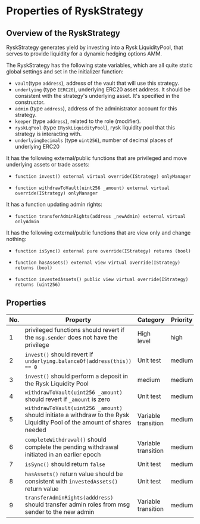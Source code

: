 # Properties of RyskStrategy

## Overview of the RyskStrategy

RyskStrategy generates yield by investing into a Rysk LiquidityPool, that serves to provide liquidity for a dynamic hedging options AMM.

The RyskStrategy has the following state variables, which are all quite static global settings and set in the initializer function:
*    `vault`(type `address`), address of the vault that will use this strategy.
*    `underlying` (type `IERC20`), underlying ERC20 asset address. It should be consistent with the strategy's underlying asset. It's specified in the constructor.
*    `admin` (type `address`), address of the administrator account for this strategy.
*    `keeper` (type `address`), related to the role (modifier).
*    `ryskLqPool` (type `IRyskLiquidityPool`), rysk liquidity pool that this strategy is interacting with.
*    `underlyingDecimals` (type `uint256`), number of decimal places of underlying ERC20

It has the following external/public functions that are privileged and move underlying assets or trade assets:
*     function invest() external virtual override(IStrategy) onlyManager
*     function withdrawToVault(uint256 _amount) external virtual override(IStrategy) onlyManager

It has a function updating admin rights:
*     function transferAdminRights(address _newAdmin) external virtual onlyAdmin

It has the following external/public functions that are view only and change nothing:
*     function isSync() external pure override(IStrategy) returns (bool)
*     function hasAssets() external view virtual override(IStrategy) returns (bool)
*     function investedAssets() public view virtual override(IStrategy) returns (uint256)

## Properties

| No. | Property  | Category | Priority | Specified | Verified | Report |
| ---- | --------  | -------- | -------- | -------- | -------- | -------- |
|   1   | privileged functions should revert if the `msg.sender` does not have the privilege | High level  | high | Y | Y | [Link](https://prover.certora.com/output/52311/a2dd3b6db3c5838bebc3?anonymousKey=ee4c691a11e1a2dbef672accd3006bff3f2df8a3) |
|   2   | `invest()` should revert if `underlying.balanceOf(address(this)) == 0` | Unit test  | medium | Y | Y | [Link](https://prover.certora.com/output/52311/12c428c31cfa583a412e?anonymousKey=65e17c4d25f3a31ff96e646ae507bf1a79153fde) |
|   3   | `invest()` should perform a deposit in the Rysk Liquidity Pool | medium  | medium | Y | Y | [Link](https://prover.certora.com/output/52311/d363fce80b1d17647eaa?anonymousKey=d767938b5d4fa30e7369b5101cdee6bf87509fa6) |
|   4   | `withdrawToVault(uint256 _amount)` should revert if `_amount` is zero | Unit test  | medium | Y | Y | [Link](https://prover.certora.com/output/52311/df662363dd3c093b5d0b?anonymousKey=d20958a42db7ed06745492cc562a763236abdc26) |
|   5   | `withdrawToVault(uint256 _amount)` should initiate a withdraw to the Rysk Liquidity Pool of the amount of shares needed | Variable transition  | medium | Y | Y | [Link](https://prover.certora.com/output/52311/7704625c76cbd1edbd0a?anonymousKey=08986a407e74fec25cc2462747f6ba47e12b8b34) |
|   6   | `completeWithdrawal()` should complete the pending withdrawal initiated in an earlier epoch | Variable transition  | medium | Y | Y | [Link] (https://prover.certora.com/output/52311/9a9f973d745dfb437235?anonymousKey=7b89d19576f225afb00999621285b4d90bf62541) |
|   7   | `isSync()` should return `false` | Unit test  | medium | Y | Y | [Link](https://prover.certora.com/output/52311/b1aabff3f4ee53f8a731?anonymousKey=32d441fb5d750f666f42d76c3e6fea9b44eedc1c) |
|   8   | `hasAssets()` return value should be consistent with `investedAssets()` return value | Unit test  | medium | Y | Y | [Link](https://prover.certora.com/output/52311/45d57faa4b1ea754c6e2?anonymousKey=59c9e270342fcefc62b41f4a9c317664167db6d4) |
|   9   | `transferAdminRights(adddress)` should transfer admin roles from msg sender to the new admin | Variable transition | medium | Y | Y | [Link](https://prover.certora.com/output/52311/eee13271020c70de3a36?anonymousKey=d351d915e1461142e3212d2eb9e2aa6c0c62491a) |
